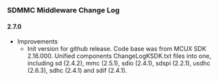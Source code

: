 ### SDMMC Middleware Change Log

#### 2.7.0

- Improvements
  - Init version for github release. Code base was from MCUX SDK 2.16.000.
    Unified components ChangeLogKSDK.txt files into one, including
    sd (2.4.2), mmc (2.5.1), sdio (2.4.1), sdspi (2.2.1), usdhc (2.6.3),
    sdhc (2.4.1) and sdif (2.4.1).


